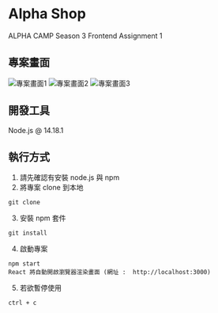 # Alpha Shop

ALPHA CAMP Season 3 Frontend Assignment 1

## 專案畫面
![專案畫面1](https://i.imgur.com/bNVIa8g.png)
![專案畫面2](https://i.imgur.com/MoI8EFs.png)
![專案畫面3](https://i.imgur.com/aX5C33e.png)
## 開發工具
Node.js @ 14.18.1

## 執行方式
1. 請先確認有安裝 node.js 與 npm
2. 將專案 clone 到本地
```
git clone
```
3. 安裝 npm 套件
```
git install
```
4. 啟動專案
```
npm start
React 將自動開啟瀏覽器渲染畫面 (網址 :  http://localhost:3000)
```
5. 若欲暫停使用
```
ctrl + c
```
